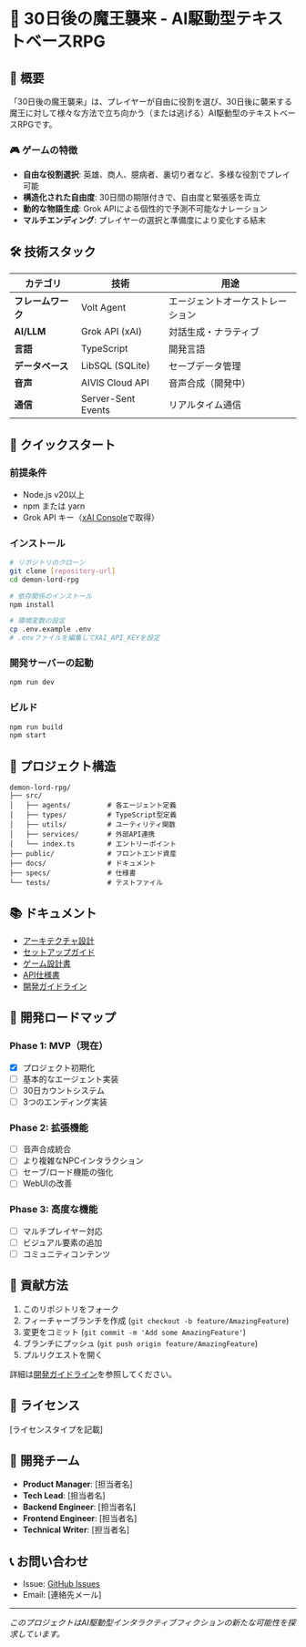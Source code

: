 # 🏰 30日後の魔王襲来 - AI駆動型テキストベースRPG

## 📖 概要

「30日後の魔王襲来」は、プレイヤーが自由に役割を選び、30日後に襲来する魔王に対して様々な方法で立ち向かう（または逃げる）AI駆動型のテキストベースRPGです。

### 🎮 ゲームの特徴
- **自由な役割選択**: 英雄、商人、臆病者、裏切り者など、多様な役割でプレイ可能
- **構造化された自由度**: 30日間の期限付きで、自由度と緊張感を両立
- **動的な物語生成**: Grok APIによる個性的で予測不可能なナレーション
- **マルチエンディング**: プレイヤーの選択と準備度により変化する結末

## 🛠 技術スタック

| カテゴリ | 技術 | 用途 |
|---------|------|------|
| **フレームワーク** | Volt Agent | エージェントオーケストレーション |
| **AI/LLM** | Grok API (xAI) | 対話生成・ナラティブ |
| **言語** | TypeScript | 開発言語 |
| **データベース** | LibSQL (SQLite) | セーブデータ管理 |
| **音声** | AIVIS Cloud API | 音声合成（開発中） |
| **通信** | Server-Sent Events | リアルタイム通信 |

## 🚀 クイックスタート

### 前提条件
- Node.js v20以上
- npm または yarn
- Grok API キー（[xAI Console](https://console.x.ai)で取得）

### インストール

```bash
# リポジトリのクローン
git clone [repository-url]
cd demon-lord-rpg

# 依存関係のインストール
npm install

# 環境変数の設定
cp .env.example .env
# .envファイルを編集してXAI_API_KEYを設定
```

### 開発サーバーの起動

```bash
npm run dev
```

### ビルド

```bash
npm run build
npm start
```

## 📁 プロジェクト構造

```
demon-lord-rpg/
├── src/
│   ├── agents/         # 各エージェント定義
│   ├── types/          # TypeScript型定義
│   ├── utils/          # ユーティリティ関数
│   ├── services/       # 外部API連携
│   └── index.ts        # エントリーポイント
├── public/             # フロントエンド資産
├── docs/               # ドキュメント
├── specs/              # 仕様書
└── tests/              # テストファイル
```

## 📚 ドキュメント

- [アーキテクチャ設計](./docs/ARCHITECTURE.md)
- [セットアップガイド](./docs/SETUP.md)
- [ゲーム設計書](./docs/GAME_DESIGN.md)
- [API仕様書](./docs/API.md)
- [開発ガイドライン](./docs/DEVELOPMENT.md)

## 🎯 開発ロードマップ

### Phase 1: MVP（現在）
- [x] プロジェクト初期化
- [ ] 基本的なエージェント実装
- [ ] 30日カウントシステム
- [ ] 3つのエンディング実装

### Phase 2: 拡張機能
- [ ] 音声合成統合
- [ ] より複雑なNPCインタラクション
- [ ] セーブ/ロード機能の強化
- [ ] WebUIの改善

### Phase 3: 高度な機能
- [ ] マルチプレイヤー対応
- [ ] ビジュアル要素の追加
- [ ] コミュニティコンテンツ

## 🤝 貢献方法

1. このリポジトリをフォーク
2. フィーチャーブランチを作成 (`git checkout -b feature/AmazingFeature`)
3. 変更をコミット (`git commit -m 'Add some AmazingFeature'`)
4. ブランチにプッシュ (`git push origin feature/AmazingFeature`)
5. プルリクエストを開く

詳細は[開発ガイドライン](./docs/DEVELOPMENT.md)を参照してください。

## 📄 ライセンス

[ライセンスタイプを記載]

## 👥 開発チーム

- **Product Manager**: [担当者名]
- **Tech Lead**: [担当者名]
- **Backend Engineer**: [担当者名]
- **Frontend Engineer**: [担当者名]
- **Technical Writer**: [担当者名]

## 📞 お問い合わせ

- Issue: [GitHub Issues](https://github.com/[username]/demon-lord-rpg/issues)
- Email: [連絡先メール]

---

*このプロジェクトはAI駆動型インタラクティブフィクションの新たな可能性を探求しています。*
